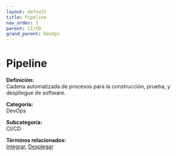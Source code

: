 ```yaml
---
layout: default
title: Pipeline
nav_order: 1
parent: CI/CD
grand_parent: DevOps
---
```


# Pipeline

**Definición:**  
Cadena automatizada de procesos para la construcción, prueba, y despliegue de software.

**Categoría:**  
DevOps  

**Subcategoría:**  
CI/CD

**Términos relacionados:**  
[Integrar](https://maleniski.github.io/diccionario-angl-tec-mx/docs/devops/ci/cd/integrar.html), [Desplegar](https://maleniski.github.io/diccionario-angl-tec-mx/docs/devops/ci/cd/desplegar.html)
